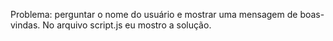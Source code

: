 Problema: perguntar o nome do usuário e mostrar uma mensagem de boas-vindas.
No arquivo script.js eu mostro a solução.